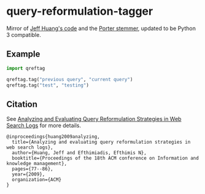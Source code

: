 # query-reformulation-tagger
Mirror of [Jeff Huang's code](http://jeffhuang.com/reformulationClassifier.py) and the [Porter stemmer](http://www.tartarus.org/~martin/PorterStemmer), updated to be Python 3 compatible.

## Example
```python
import qreftag

qreftag.tag("previous query", "current query")
qreftag.tag("test", "testing")
```

## Citation

See [Analyzing and Evaluating Query Reformulation Strategies in Web Search Logs](https://jeffhuang.com/Final_Reformulation_CIKM09.pdf) for more details.

```
@inproceedings{huang2009analyzing,
  title={Analyzing and evaluating query reformulation strategies in web search logs},
  author={Huang, Jeff and Efthimiadis, Efthimis N},
  booktitle={Proceedings of the 18th ACM conference on Information and knowledge management},
  pages={77--86},
  year={2009},
  organization={ACM}
}
```

